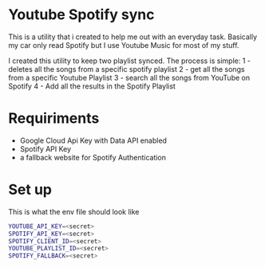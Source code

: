# Youtube Spotify sync

This is a utility that i created to help me out with an everyday task. Basically my car only read Spotify but I use
Youtube Music for most of my stuff.

I created this utility to keep two playlist synced. The process is simple:
1 - deletes all the songs from a specific spotify playlist
2 - get all the songs from a specific Youtube Playlist
3 - search all the songs from YouTube on Spotify
4 - Add all the results in the Spotify Playlist

# Requiriments
- Google Cloud Api Key with Data API enabled
- Spotify API Key
- a fallback website for Spotify Authentication

# Set up
This is what the env file should look like

```bash
YOUTUBE_API_KEY=<secret>
SPOTIFY_API_KEY=<secret>
SPOTIFY_CLIENT_ID=<secret>
YOUTUBE_PLAYLIST_ID=<secret>
SPOTIFY_FALLBACK=<secret>
```